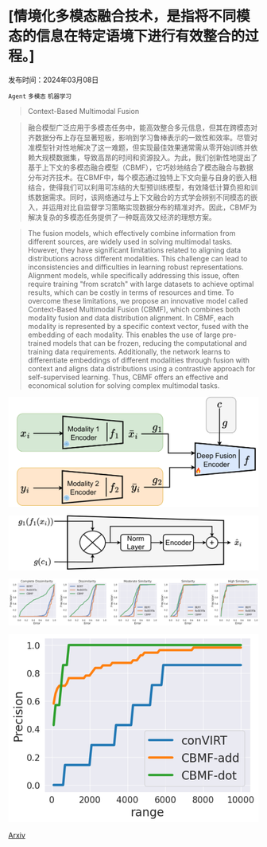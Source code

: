 # [情境化多模态融合技术，是指将不同模态的信息在特定语境下进行有效整合的过程。]

发布时间：2024年03月08日

`Agent` `多模态` `机器学习`

> Context-Based Multimodal Fusion

> 融合模型广泛应用于多模态任务中，能高效整合多元信息，但其在跨模态对齐数据分布上存在显著短板，影响到学习鲁棒表示的一致性和效率。尽管对准模型针对性地解决了这一难题，但实现最佳效果通常需从零开始训练并依赖大规模数据集，导致高昂的时间和资源投入。为此，我们创新性地提出了基于上下文的多模态融合模型（CBMF），它巧妙地结合了模态融合与数据分布对齐技术。在CBMF中，每个模态通过独特上下文向量与自身的嵌入相结合，使得我们可以利用可冻结的大型预训练模型，有效降低计算负担和训练数据需求。同时，该网络通过与上下文融合的方式学会辨别不同模态的嵌入，并运用对比自监督学习策略实现数据分布的精准对齐。因此，CBMF为解决复杂的多模态任务提供了一种既高效又经济的理想方案。

> The fusion models, which effectively combine information from different sources, are widely used in solving multimodal tasks. However, they have significant limitations related to aligning data distributions across different modalities. This challenge can lead to inconsistencies and difficulties in learning robust representations. Alignment models, while specifically addressing this issue, often require training "from scratch" with large datasets to achieve optimal results, which can be costly in terms of resources and time. To overcome these limitations, we propose an innovative model called Context-Based Multimodal Fusion (CBMF), which combines both modality fusion and data distribution alignment. In CBMF, each modality is represented by a specific context vector, fused with the embedding of each modality. This enables the use of large pre-trained models that can be frozen, reducing the computational and training data requirements. Additionally, the network learns to differentiate embeddings of different modalities through fusion with context and aligns data distributions using a contrastive approach for self-supervised learning. Thus, CBMF offers an effective and economical solution for solving complex multimodal tasks.

![情境化多模态融合技术，是指将不同模态的信息在特定语境下进行有效整合的过程。](../../../paper_images/2403.04650/x1.png)

![情境化多模态融合技术，是指将不同模态的信息在特定语境下进行有效整合的过程。](../../../paper_images/2403.04650/x2.png)

![情境化多模态融合技术，是指将不同模态的信息在特定语境下进行有效整合的过程。](../../../paper_images/2403.04650/bahdanau_score.png)

![情境化多模态融合技术，是指将不同模态的信息在特定语境下进行有效整合的过程。](../../../paper_images/2403.04650/retrieval.png)

[Arxiv](https://arxiv.org/abs/2403.04650)